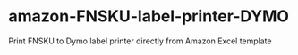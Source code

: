 # amazon-FNSKU-label-printer-DYMO
Print FNSKU to Dymo label printer directly from Amazon Excel template
